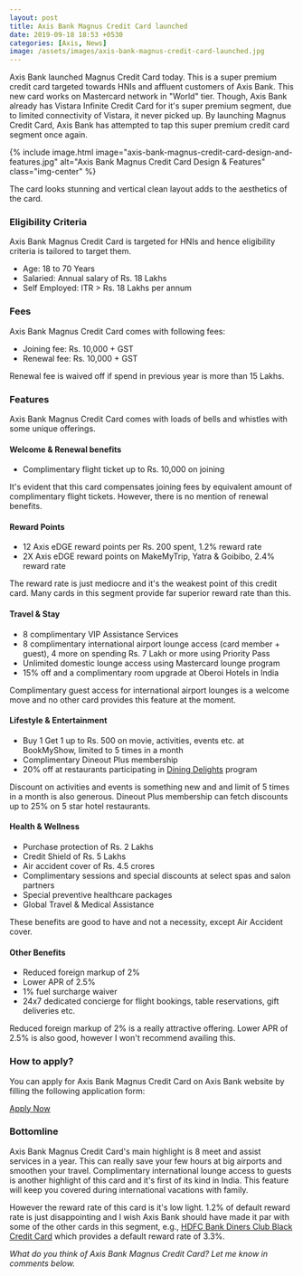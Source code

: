 ```yaml
---
layout: post
title: Axis Bank Magnus Credit Card launched
date: 2019-09-18 18:53 +0530
categories: [Axis, News]
image: /assets/images/axis-bank-magnus-credit-card-launched.jpg
---
```


Axis Bank launched Magnus Credit Card today. This is a super premium credit card targeted towards HNIs and affluent customers of Axis Bank. This new card works on Mastercard network in "World" tier. Though, Axis Bank already has Vistara Infinite Credit Card for it's super premium segment, due to limited connectivity of Vistara, it never picked up. By launching Magnus Credit Card, Axis Bank has attempted to tap this super premium credit card segment once again.

{% include image.html image="axis-bank-magnus-credit-card-design-and-features.jpg" alt="Axis Bank Magnus Credit Card Design & Features" class="img-center" %}

The card looks stunning and vertical clean layout adds to the aesthetics of the card.

### Eligibility Criteria

Axis Bank Magnus Credit Card is targeted for HNIs and hence eligibility criteria is tailored to target them.

- Age: 18 to 70 Years
- Salaried: Annual salary of Rs. 18 Lakhs
- Self Employed: ITR > Rs. 18 Lakhs per annum

### Fees

Axis Bank Magnus Credit Card comes with following fees:

- Joining fee: Rs. 10,000 + GST
- Renewal fee: Rs. 10,000 + GST

Renewal fee is waived off if spend in previous year is more than 15 Lakhs.

### Features

Axis Bank Magnus Credit Card comes with loads of bells and whistles with some unique offerings.

#### Welcome & Renewal benefits

- Complimentary flight ticket up to Rs. 10,000 on joining

It's evident that this card compensates joining fees by equivalent amount of complimentary flight tickets. However, there is no mention of renewal benefits.

#### Reward Points

- 12 Axis eDGE reward points per Rs. 200 spent, 1.2% reward rate
- 2X Axis eDGE reward points on MakeMyTrip, Yatra & Goibibo, 2.4% reward rate

The reward rate is just mediocre and it's the weakest point of this credit card. Many cards in this segment provide far superior reward rate than this.

#### Travel & Stay

- 8 complimentary VIP Assistance Services
- 8 complimentary international airport lounge access (card member + guest), 4 more on spending Rs. 7 Lakh or more using Priority Pass
- Unlimited domestic lounge access using Mastercard lounge program
- 15% off and a complimentary room upgrade at Oberoi Hotels in India

Complimentary guest access for international airport lounges is a welcome move and no other card provides this feature at the moment.

#### Lifestyle & Entertainment

- Buy 1 Get 1 up to Rs. 500 on movie, activities, events etc. at BookMyShow, limited to 5 times in a month
- Complimentary Dineout Plus membership
- 20% off at restaurants participating in [Dining Delights](https://diningdelights.axisbank.com/) program

Discount on activities and events is something new and and limit of 5 times in a month is also generous. Dineout Plus membership can fetch discounts up to 25% on 5 star hotel restaurants.

#### Health & Wellness

- Purchase protection of Rs. 2 Lakhs
- Credit Shield of Rs. 5 Lakhs
- Air accident cover of Rs. 4.5 crores
- Complimentary sessions and special discounts at select spas and salon partners
- Special preventive healthcare packages
- Global Travel & Medical Assistance

These benefits are good to have and not a necessity, except Air Accident cover.

#### Other Benefits

- Reduced foreign markup of 2%
- Lower APR of 2.5%
- 1% fuel surcharge waiver
- 24x7 dedicated concierge for flight bookings, table reservations, gift deliveries etc.

Reduced foreign markup of 2% is a really attractive offering. Lower APR of 2.5% is also good, however I won't recommend availing this.

### How to apply?

You can apply for Axis Bank Magnus Credit Card on Axis Bank website by filling the following application form:

<a href="https://www.axisbank.com/retail/cards/credit-card/magnus-axis-bank-credit-card" target="_blank" class="btn btn-lg btn-danger btn-block post-element mt-2" rel="noopener"><i class="ci-pen"></i> Apply Now</a>

### Bottomline

Axis Bank Magnus Credit Card's main highlight is 8 meet and assist services in a year. This can really save your few hours at big airports and smoothen your travel. Complimentary international lounge access to guests is another highlight of this card and it's first of its kind in India. This feature will keep you covered during international vacations with family.

However the reward rate of this card is it's low light. 1.2% of default reward rate is just disappointing and I wish Axis Bank should have made it par with some of the other cards in this segment, e.g., [HDFC Bank Diners Club Black Credit Card](/hdfc-diners-club-black-credit-card-review/) which provides a default reward rate of 3.3%.

_What do you think of Axis Bank Magnus Credit Card? Let me know in comments below._
